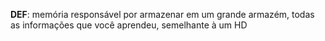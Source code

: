 **DEF**: memória responsável por armazenar em um grande armazém, todas as informações que você aprendeu, semelhante à um HD